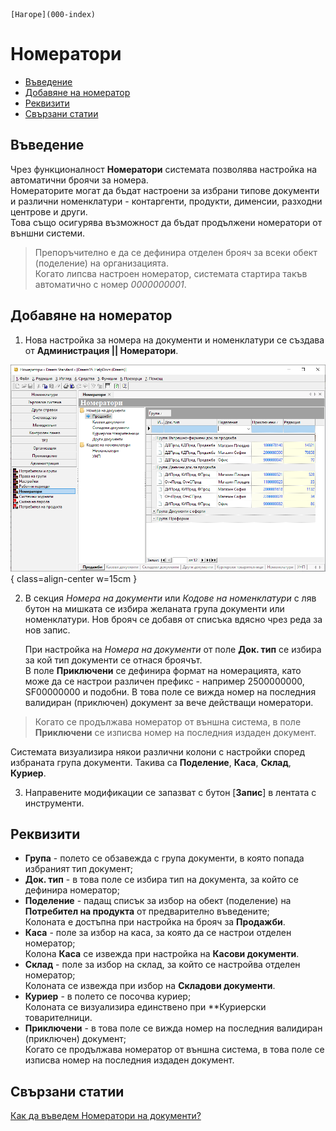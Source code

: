 ```{only} html
[Нагоре](000-index)
```

# **Номератори**

- [Въведение](#въведение)  
- [Добавяне на номератор](#добавяне-на-номератор)  
- [Реквизити](#реквизити)  
- [Свързани статии](#свързани-статии)  

## **Въведение**  

Чрез функционалност **Номератори** системата позволява настройка на автоматични броячи за номера.  
Номераторите могат да бъдат настроени за избрани типове документи и различни номенклатури - контаргенти, продукти, дименсии, разходни центрове и други.  
Това също осигурява възможност да бъдат продължени номератори от външни системи.  

> Препоръчително е да се дефинира отделен брояч за всеки обект (поделение) на организацията.  
Когато липсва настроен номератор, системата стартира такъв автоматично с номер *0000000001*.    

## **Добавяне на номератор**  

1) Нова настройка за номера на документи и номенклатури се създава от **Администрация || Номератори**. 

![](904-counters1.png){ class=align-center w=15cm }

2) В секция *Номера на документи* или *Кодове на номенклатури* с ляв бутон на мишката се избира желаната група документи или номенклатури. Нов брояч се добавя от списъка вдясно чрез реда за нов запис.   

   При настройка на *Номера на документи* от поле **Док. тип** се избира за кой тип документи се отнася броячът.  
   В поле **Приключени** се дефинира формат на номерацията, като може да се настрои различен префикс - например 2500000000, SF00000000 и подобни. В това поле се вижда номер на последния валидиран (приключен) документ за вече действащи номератори.  

> Когато се продължава номератор от външна система, в поле **Приключени** се изписва номер на последния издаден документ. 

   Системата визуализира някои различни колони с настройки според избраната група документи. Такива са **Поделение**, **Каса**, **Склад**, **Куриер**. 
   
3) Направените модификации се запазват с бутон [**Запис**] в лентата с инструменти.  

## **Реквизити**  

- **Група** - полето се обзавежда с група документи, в която попада избраният тип документ;  
- **Док. тип** - в това поле се избира тип на документа, за който се дефинира номератор;  
- **Поделение** - падащ списък за избор на обект (поделение) на **Потребител на продукта** от предварително въведените;  
Колоната е достъпна при настройка на брояч за **Продажби**.
- **Каса** - поле за избор на каса, за която да се настрои отделен номератор;  
Колона **Каса** се извежда при настройка на **Касови документи**.  
- **Склад** - поле за избор на склад, за който се настройва отделен номератор;  
Колоната се извежда при избор на **Складови документи**.  
- **Куриер** - в полето се посочва куриер;  
Колоната се визуализира единствено при **Куриерски товарителници. 
- **Приключени** - в това поле се вижда номер на последния валидиран (приключен) документ;  
Когато се продължава номератор от външна система, в това поле се изписва номер на последния издаден документ.  

## **Свързани статии**  

[Как да въведем Номератори на документи?](https://www.unicontsoft.com/cms/node/156)  